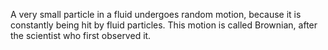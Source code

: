 A very small particle in a fluid undergoes random motion, because it is
constantly being hit by fluid particles. This motion is called Brownian,
after the scientist who first observed it.
